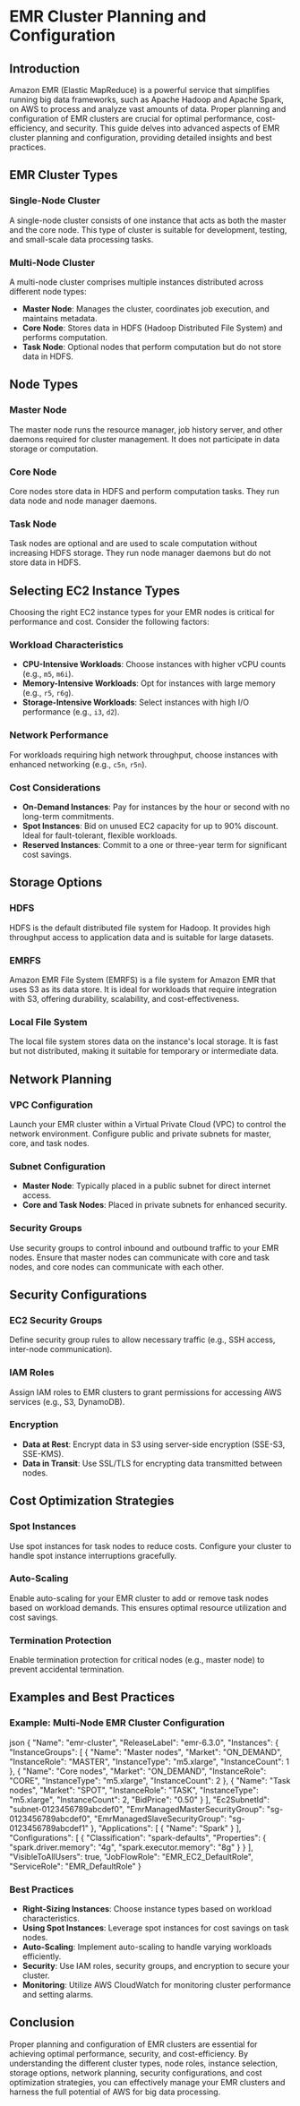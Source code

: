 # EMR Cluster Planning and Configuration

## Introduction

Amazon EMR (Elastic MapReduce) is a powerful service that simplifies running big data frameworks, such as Apache Hadoop and Apache Spark, on AWS to process and analyze vast amounts of data. Proper planning and configuration of EMR clusters are crucial for optimal performance, cost-efficiency, and security. This guide delves into advanced aspects of EMR cluster planning and configuration, providing detailed insights and best practices.

## EMR Cluster Types

### Single-Node Cluster

A single-node cluster consists of one instance that acts as both the master and the core node. This type of cluster is suitable for development, testing, and small-scale data processing tasks.

### Multi-Node Cluster

A multi-node cluster comprises multiple instances distributed across different node types:

- **Master Node**: Manages the cluster, coordinates job execution, and maintains metadata.
- **Core Node**: Stores data in HDFS (Hadoop Distributed File System) and performs computation.
- **Task Node**: Optional nodes that perform computation but do not store data in HDFS.

## Node Types

### Master Node

The master node runs the resource manager, job history server, and other daemons required for cluster management. It does not participate in data storage or computation.

### Core Node

Core nodes store data in HDFS and perform computation tasks. They run data node and node manager daemons.

### Task Node

Task nodes are optional and are used to scale computation without increasing HDFS storage. They run node manager daemons but do not store data in HDFS.

## Selecting EC2 Instance Types

Choosing the right EC2 instance types for your EMR nodes is critical for performance and cost. Consider the following factors:

### Workload Characteristics

- **CPU-Intensive Workloads**: Choose instances with higher vCPU counts (e.g., `m5`, `m6i`).
- **Memory-Intensive Workloads**: Opt for instances with large memory (e.g., `r5`, `r6g`).
- **Storage-Intensive Workloads**: Select instances with high I/O performance (e.g., `i3`, `d2`).

### Network Performance

For workloads requiring high network throughput, choose instances with enhanced networking (e.g., `c5n`, `r5n`).

### Cost Considerations

- **On-Demand Instances**: Pay for instances by the hour or second with no long-term commitments.
- **Spot Instances**: Bid on unused EC2 capacity for up to 90% discount. Ideal for fault-tolerant, flexible workloads.
- **Reserved Instances**: Commit to a one or three-year term for significant cost savings.

## Storage Options

### HDFS

HDFS is the default distributed file system for Hadoop. It provides high throughput access to application data and is suitable for large datasets.

### EMRFS

Amazon EMR File System (EMRFS) is a file system for Amazon EMR that uses S3 as its data store. It is ideal for workloads that require integration with S3, offering durability, scalability, and cost-effectiveness.

### Local File System

The local file system stores data on the instance's local storage. It is fast but not distributed, making it suitable for temporary or intermediate data.

## Network Planning

### VPC Configuration

Launch your EMR cluster within a Virtual Private Cloud (VPC) to control the network environment. Configure public and private subnets for master, core, and task nodes.

### Subnet Configuration

- **Master Node**: Typically placed in a public subnet for direct internet access.
- **Core and Task Nodes**: Placed in private subnets for enhanced security.

### Security Groups

Use security groups to control inbound and outbound traffic to your EMR nodes. Ensure that master nodes can communicate with core and task nodes, and core nodes can communicate with each other.

## Security Configurations

### EC2 Security Groups

Define security group rules to allow necessary traffic (e.g., SSH access, inter-node communication).

### IAM Roles

Assign IAM roles to EMR clusters to grant permissions for accessing AWS services (e.g., S3, DynamoDB).

### Encryption

- **Data at Rest**: Encrypt data in S3 using server-side encryption (SSE-S3, SSE-KMS).
- **Data in Transit**: Use SSL/TLS for encrypting data transmitted between nodes.

## Cost Optimization Strategies

### Spot Instances

Use spot instances for task nodes to reduce costs. Configure your cluster to handle spot instance interruptions gracefully.

### Auto-Scaling

Enable auto-scaling for your EMR cluster to add or remove task nodes based on workload demands. This ensures optimal resource utilization and cost savings.

### Termination Protection

Enable termination protection for critical nodes (e.g., master node) to prevent accidental termination.

## Examples and Best Practices

### Example: Multi-Node EMR Cluster Configuration

json
{
  "Name": "emr-cluster",
  "ReleaseLabel": "emr-6.3.0",
  "Instances": {
    "InstanceGroups": [
      {
        "Name": "Master nodes",
        "Market": "ON_DEMAND",
        "InstanceRole": "MASTER",
        "InstanceType": "m5.xlarge",
        "InstanceCount": 1
      },
      {
        "Name": "Core nodes",
        "Market": "ON_DEMAND",
        "InstanceRole": "CORE",
        "InstanceType": "m5.xlarge",
        "InstanceCount": 2
      },
      {
        "Name": "Task nodes",
        "Market": "SPOT",
        "InstanceRole": "TASK",
        "InstanceType": "m5.xlarge",
        "InstanceCount": 2,
        "BidPrice": "0.50"
      }
    ],
    "Ec2SubnetId": "subnet-0123456789abcdef0",
    "EmrManagedMasterSecurityGroup": "sg-0123456789abcdef0",
    "EmrManagedSlaveSecurityGroup": "sg-0123456789abcdef1"
  },
  "Applications": [
    {
      "Name": "Spark"
    }
  ],
  "Configurations": [
    {
      "Classification": "spark-defaults",
      "Properties": {
        "spark.driver.memory": "4g",
        "spark.executor.memory": "8g"
      }
    }
  ],
  "VisibleToAllUsers": true,
  "JobFlowRole": "EMR_EC2_DefaultRole",
  "ServiceRole": "EMR_DefaultRole"
}


### Best Practices

- **Right-Sizing Instances**: Choose instance types based on workload characteristics.
- **Using Spot Instances**: Leverage spot instances for cost savings on task nodes.
- **Auto-Scaling**: Implement auto-scaling to handle varying workloads efficiently.
- **Security**: Use IAM roles, security groups, and encryption to secure your cluster.
- **Monitoring**: Utilize AWS CloudWatch for monitoring cluster performance and setting alarms.

## Conclusion

Proper planning and configuration of EMR clusters are essential for achieving optimal performance, security, and cost-efficiency. By understanding the different cluster types, node roles, instance selection, storage options, network planning, security configurations, and cost optimization strategies, you can effectively manage your EMR clusters and harness the full potential of AWS for big data processing.